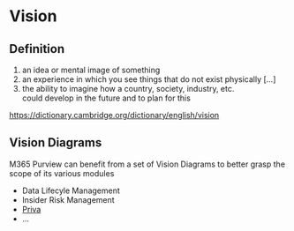 # Vision

## Definition 
1. an idea or mental image of something
2. an experience in which you see things that do not exist physically […]
3. the ability to imagine how a country, society, industry, etc. could develop in the future and to plan for this

https://dictionary.cambridge.org/dictionary/english/vision


## Vision Diagrams
M365 Purview can benefit from a set of Vision Diagrams to better grasp the scope of its various modules
- Data Lifecyle Management
- Insider Risk Management
- [Priva](https://github.com/ThierryMatusiakMSFT/VisionDiagrams/tree/main/Priva#readme)
- ...
